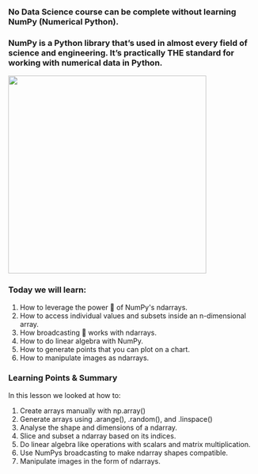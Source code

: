 ### No Data Science course can be complete without learning NumPy (Numerical Python). 
### NumPy is a Python library that’s used in almost every field of science and engineering. It’s practically THE standard for working with numerical data in Python.
<img src="https://i.imgur.com/dZ1XE9o.png" width=400>

### Today we will learn:
1. How to leverage the power 💪 of NumPy's ndarrays.
1. How to access individual values and subsets inside an n-dimensional array.
1. How broadcasting 📣 works with ndarrays.
1. How to do linear algebra with NumPy.
1. How to generate points that you can plot on a chart.
1. How to manipulate images as ndarrays.

### Learning Points & Summary
In this lesson we looked at how to:
1. Create arrays manually with np.array()
1. Generate arrays using  .arange(), .random(), and .linspace()
1. Analyse the shape and dimensions of a ndarray.
1. Slice and subset a ndarray based on its indices.
1. Do linear algebra like operations with scalars and matrix multiplication.
1. Use NumPys broadcasting to make ndarray shapes compatible.
1. Manipulate images in the form of ndarrays.
